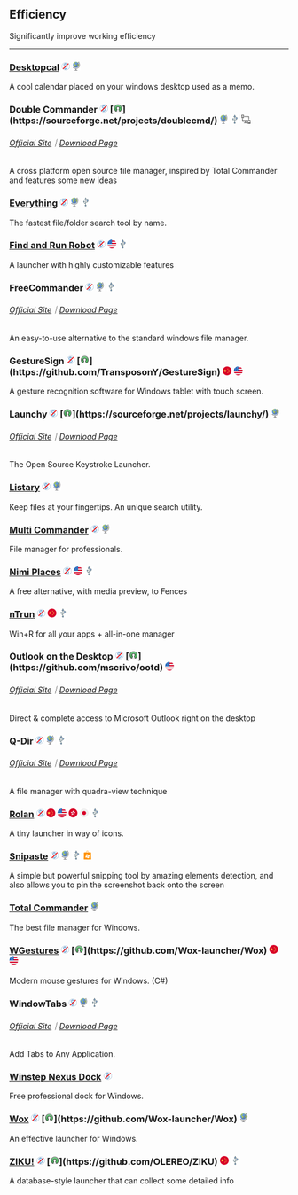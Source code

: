 ## Efficiency

Significantly improve working efficiency

---

### [Desktopcal](http://www.desktopcal.com/) ![](../assets/free.png) ![](../assets/earth-globe.png)

A cool calendar placed on your windows desktop used as a memo.

### Double Commander ![](../assets/free.png) [![](../assets/open-source-icon.png "GPL 2.0@SourceForge: https://sourceforge.net/projects/doublecmd/")](https://sourceforge.net/projects/doublecmd/) ![](../assets/earth-globe.png) ![](../assets/usb.png) ![](../assets/multi_platform.png)

###### [Official Site](https://doublecmd.sourceforge.io/)｜[Download Page](https://sourceforge.net/p/doublecmd/wiki/Download/)

A cross platform open source file manager, inspired by Total Commander and features some new ideas

### [Everything](http://www.voidtools.com/) ![](../assets/free.png) ![](../assets/earth-globe.png) ![](../assets/usb.png)

The fastest file/folder search tool by name.

### [Find and Run Robot](https://www.donationcoder.com/Software/Mouser/findrun/) ![](../assets/free.png) ![](../assets/united-states.png) ![](../assets/usb.png)

A launcher with highly customizable features

### FreeCommander ![](../assets/free.png) ![](../assets/earth-globe.png) ![](../assets/usb.png)

###### [Official Site](http://freecommander.com/en/summary/)｜[Download Page](http://freecommander.com/en/downloads/)

An easy-to-use alternative to the standard windows file manager.

### GestureSign ![](../assets/free.png) [![](../assets/open-source-icon.png "GPL 2.0@GitHub: https://github.com/TransposonY/GestureSign")](https://github.com/TransposonY/GestureSign) ![](../assets/china.png)  ![](../assets/united-states.png)

A gesture recognition software for Windows tablet with touch screen.

### Launchy ![](../assets/free.png) [![](../assets/open-source-icon.png "GPL 2.0@SourceForge: https://sourceforge.net/projects/launchy/")](https://sourceforge.net/projects/launchy/) ![](../assets/earth-globe.png)

###### [Official Site](http://www.launchy.net/)｜[Download Page](http://www.launchy.net/download.php)

The Open Source Keystroke Launcher.

### [Listary](http://www.listary.com/) ![](../assets/free.png) ![](../assets/earth-globe.png)

Keep files at your fingertips. An unique search utility.

### [Multi Commander](http://multicommander.com/) ![](../assets/free.png) ![](../assets/earth-globe.png)

File manager for professionals.

### [Nimi Places](http://mynimi.net/Projects/Nimi-Places/) ![](../assets/free.png) ![](../assets/united-states.png) ![](../assets/usb.png)

A free alternative, with media preview, to Fences

### [nTrun](http://www.ntrun.com/) ![](../assets/free.png) ![](../assets/china.png) ![](../assets/usb.png)

Win+R for all your apps + all-in-one manager

### Outlook on the Desktop ![](../assets/free.png) [![](../assets/open-source-icon.png "MIT@GitHub: https://github.com/mscrivo/ootd")](https://github.com/mscrivo/ootd) ![](../assets/united-states.png)

###### [Official Site](https://outlookonthedesktop.com/)｜[Download Page](https://outlookonthedesktop.com/download)

Direct & complete access to Microsoft Outlook right on the desktop

### Q-Dir ![](../assets/free.png) ![](../assets/earth-globe.png) ![](../assets/usb.png)

###### [Official Site](http://www.softwareok.com/?seite=Freeware/Q-Dir)｜[Download Page](http://www.softwareok.com/?Download=Q-Dir)

A file manager with quadra-view technique

### [Rolan](http://www.irolan.com/) ![](../assets/free.png) ![](../assets/china.png)  ![](../assets/united-states.png)  ![](../assets/hong-kong.png)  ![](../assets/japan.png) ![](../assets/usb.png)

A tiny launcher in way of icons.

### [Snipaste](https://snipaste.com/) ![](../assets/free.png) ![](../assets/earth-globe.png) ![](../assets/usb.png) ![](../assets/windows-store.png)

A simple but powerful snipping tool by amazing elements detection, and also allows you to pin the screenshot back onto the screen

### [Total Commander](https://www.ghisler.com/) ![](../assets/earth-globe.png)

The best file manager for Windows.

### [WGestures](http://www.yingdev.com/projects/wgestures) ![](../assets/free.png) [![](../assets/open-source-icon.png "MIT@GitHub: https://github.com/Wox-launcher/Wox")](https://github.com/Wox-launcher/Wox) ![](../assets/china.png) ![](../assets/united-states.png)

Modern mouse gestures for Windows. \(C\#\)

### WindowTabs ![](../assets/free.png) ![](../assets/earth-globe.png) ![](../assets/usb.png)

###### [Official Site](http://windowtabs.com/)｜[Download Page](http://windowtabs.com/download/)

Add Tabs to Any Application.

### [Winstep Nexus Dock](http://www.winstep.net/nexus.asp) ![](../assets/free.png)


Free professional dock for Windows.

### [Wox](http://www.getwox.com/) ![](../assets/free.png) [![](../assets/open-source-icon.png "MIT@GitHub: https://github.com/Wox-launcher/Wox")](https://github.com/Wox-launcher/Wox) ![](../assets/earth-globe.png)

An effective launcher for Windows.

### [ZIKU!](http://ziku.olereo.com/) ![](../assets/free.png) [![](../assets/open-source-icon.png "NO LICENSE@GitHub: https://github.com/OLEREO/ZIKU")](https://github.com/OLEREO/ZIKU) ![](../assets/china.png) ![](../assets/usb.png)

A database-style launcher that can collect some detailed info
